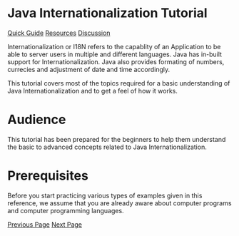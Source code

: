 # Java Internationalization Tutorial
[Quick Guide](../java_i18n/java_i18n_quick_guide.md)
[Resources](../java_i18n/java_i18n_useful_resources.md)
[Discussion](../java_i18n/java_i18n_discussion.md)

Internationalization or I18N refers to the capablity of an Application to be able to server users in multiple and different languages. Java has in-built support for Internationalization. Java also provides formating of numbers, currecies and adjustment of date and time accordingly.

This tutorial covers most of the topics required for a basic understanding of Java Internationalization and to get a feel of how it works.

# Audience
This tutorial has been prepared for the beginners to help them understand the basic to advanced concepts related to Java Internationalization.

# Prerequisites
Before you start practicing various types of examples given in this reference, we assume that you are already aware about computer programs and computer programming languages.


[Previous Page](../java_i18n/index.md) [Next Page](../java_i18n/java_i18n_overview.md) 
